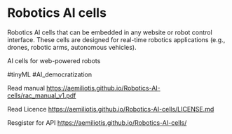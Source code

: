 # Robotics AI cells
Robotics AI cells that can be embedded in any website or robot control interface. These cells are designed for real-time robotics applications (e.g., drones, robotic arms, autonomous vehicles).

AI cells for web-powered robots  

#tinyML
#AI_democratization 

Read manual
https://aemiliotis.github.io/Robotics-AI-cells/rac_manual_v1.pdf

Read Licence
https://aemiliotis.github.io/Robotics-AI-cells/LICENSE.md

Resgister for API
https://aemiliotis.github.io/Robotics-AI-cells/
